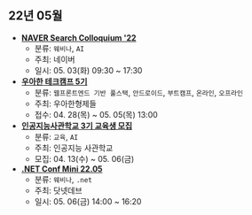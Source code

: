 ## 22년 05월
- __[NAVER Search Colloquium '22](https://searchcolloquium.naver.com/)__
  - 분류: `웨비나`, `AI`
  - 주최: 네이버
  - 일시: 05. 03(화) 09:30 ~ 17:30
- __[우아한 테크캠프 5기](https://techblog.woowahan.com/8154)__
  - 분류: `웹프론트엔드 기반 풀스택`, `안드로이드`, `부트캠프`, `온라인`, `오프라인`
  - 주최: 우아한형제들
  - 접수: 04. 28(목) ~ 05. 05(목) 13:00
- __[인공지능사관학교 3기 교육생 모집](https://festa.io/events/2262)__
  - 분류: `교육`, `AI`
  - 주최: 인공지능 사관학교
  - 모집: 04. 13(수) ~ 05. 06(금)
- __[.NET Conf Mini 22.05](https://festa.io/events/2259)__
  - 분류: `웨비나`, `.net`
  - 주최: 닷넷데브
  - 일시: 05. 06(금) 14:00 ~ 16:20